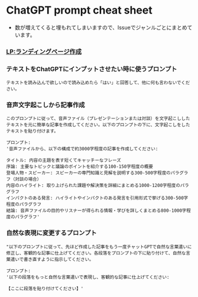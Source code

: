 # ChatGPT prompt cheat sheet
- 数が増えてくると埋もれてしまいますので、Issueでジャンルごとにまとめています。

### [LP:ランディングページ作成](https://github.com/Ratescale/chatgpt_prompt/issues/1)

### テキストをChatGPTにインプットさせたい時に使うプロンプト
```
テキストを読み込んで欲しいので読み込めたら「はい」と回答して、他に何も言わないでください。
```

### 音声文字起こしから記事作成
```
このプロンプトに従って、音声ファイル（プレゼンテーションまたは対談）を文字起こししたテキストを元に簡単な記事を作成してください。以下のプロンプトの下に、文字起こしをしたテキストを貼り付けます。

プロンプト:
'音声ファイルから、以下の構成で約3000字程度の記事を作成してください:

タイトル: 内容の主題を表す短くてキャッチーなフレーズ
序論: 主要なトピックと議論のポイントを紹介する100-150字程度の概要
登場人物・スピーカー: スピーカーの専門知識と見解を説明する300-500字程度のパラグラフ（対談の場合）
内容のハイライト: 取り上げられた課題や解決策を詳細にまとめる1000-1200字程度のパラグラフ
インパクトのある発言: ハイライトやインパクトのある発言を引用形式で挙げる300-500字程度のパラグラフ
結論: 音声ファイルの目的やリスナーが得られる情報・学びを詳しくまとめる800-1000字程度のパラグラフ'
```

### 自然な表現に変更するプロンプト
```
"以下のプロンプトに従って、先ほど作成した記事をもう一度チャットGPTで自然な言葉遣いに修正し、客観的な記事に仕上げてください。各段落をプロンプトの下に貼り付けて、自然な言葉遣いで書き直すように指示してください。

プロンプト:
'以下の段落をもっと自然な言葉遣いで表現し、客観的な記事に仕上げてください:

【ここに段落を貼り付けてください】'
```
